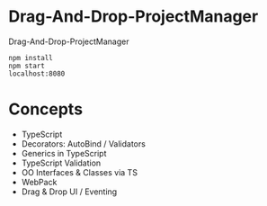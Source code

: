 # Drag-And-Drop-ProjectManager
Drag-And-Drop-ProjectManager

```
npm install
npm start
localhost:8080
```

# Concepts
- TypeScript
- Decorators: AutoBind / Validators
- Generics in TypeScript
- TypeScript Validation
- OO Interfaces & Classes via TS
- WebPack
- Drag & Drop UI / Eventing

